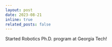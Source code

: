 ```yaml
---
layout: post
date: 2023-08-21 
inline: true
related_posts: false
---
```


Started Robotics Ph.D. program at Georgia Tech! 
